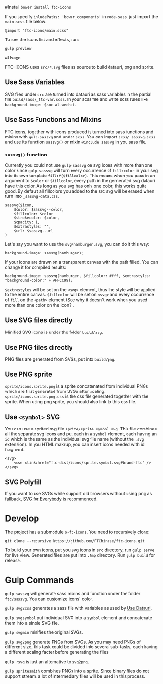 #Install
`bower install ftc-icons`

If you specify `inludePaths: 'bower_components'` in `node-sass`, just import the `main.scss` file below:

    @import "ftc-icons/main.scss"

To see the icons list and effects, run:

    gulp preview

#Usage

FTC-ICONS uses `src/*.svg` files as source to build datauri, png and sprite.

## Use Sass Variables

SVG files under `src` are turned into datauri as sass variables in the partial file `build/sass/_ftc-var.scss`. In your scss file and write scss rules like `background-image: $social-wechat`.

## Use Sass Functions and Mixins

FTC icons, together with icons produced is turned into sass functions and mixins with `gulp-sassvg` and under `scss`. You can import `scss/_sassvg.scss` and use its function `sassvg()` or mixin `@include sassvg` in you sass file.

### `sassvg()` function
Currently you could not use `gulp-sassvg` on svg icons with more than one color since `gulp-sassvg` will turn every occurrence of `fill:color` in your svg into its own template `fill:#{$fillcolor}`. This means when you pass in an argument to `$color` or `$fillcolor`, every path in the gernerated svg datauri have this color. As long as you svg has only one color, this works quite good. By default all fillcolors you added to the src svg will be erased when turn into `_sassvg-data.css`.

    sassvg($icon, 
        $color: $sassvg--color, 
        $fillcolor: $color,
        $strokecolor: $color, 
        $opacity: 1,
        $extrastyles: "",
        $url: $sassvg--url
    )

Let's say you want to use the `svg/hamburger.svg`, you can do it this way:

    background-image: sassvg(hamburger);

If your icons are drawn on a transparent canvas with the path filled. You can change it for compiled results:

    background-image: sassvg(hamburger, $fillcolor: #fff, $extrastyles: "background-color:" + #FFCC99);

`$extrastyles` will be set on the `<svg>` element, thus the style will be applied to the entire canvas. `$fillcolor` will be set on `<svg>` and every occurrence of `fill` on the `<path>` element (See why it doesn't work when you used more than one color on the icon?). 

## Use SVG files directly

Minified SVG icons is under the folder `build/svg`.

## Use PNG files directly

PNG files are generated from SVGs, put into `build/png`.

## Use PNG sprite

`sprite/icons.sprite.png` is a sprite concatenated from individual PNGs which are first generated from SVGs after scaling. `sprite/icons.sprite.png.css` is the css file generated together with the sprite. When using png sprite, you should also link to this css file.

## Use `<symbol>` SVG

You can use a sprited svg file `sprite/sprite.symbol.svg`. This file combines all the separate svg icons and put each in a `symbol` element, each having an `id` which is the same as the individual svg file name (without the `.svg` extension). In you HTML makrup, you can insert icons needed with id fragment:

	<svg>
		<use xlink:href="ftc-dist/icons/sprite.symbol.svg#brand-ftc" />
	</svg>

## SVG Polyfill
If you want to use SVGs while support old browsers without using png as fallback, [SVG for Everybody](https://github.com/jonathantneal/svg4everybody) is recommended.

# Develop

The project has a submodule `o-ft-icons`. You need to recursively clone:

    git clone --recursive https://github.com/FTChinese/ftc-icons.git

To build your own icons, put you svg icons in `src` directory, run `gulp serve` for live view. Generated files are put into `.tmp` directory. Run `gulp build` for release.

# Gulp Commands

`gulp sassvg` will generate sass mixins and function under the folder `ftc/sassvg`. You can customize icons' color.

`gulp svg2css` generates a sass file with variables as used by
[Use Datauri](#use-svg-datauri).

`gulp svgsymbol` put individual SVG into a `symbol` element and concatenate them into a single SVG file.

`gulp svgmin` minifies the original SVGs.

`gulp svg2png` generate PNGs from SVGs. As you may need PNGs of different size, this task could be divided into several sub-tasks, each having a different scaling facter before generating the files.

`gulp rsvg` is just an alternative to `svg2png`.

`gulp spritesmith` combines PNGs into a sprite. Since binary files do not support stream, a lot of intermediary files will be used in this process.





